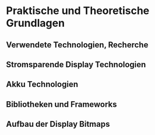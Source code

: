 # Praktische und Theoretische Grundlagen

## Verwendete Technologien, Recherche

## Stromsparende Display Technologien

## Akku Technologien

## Bibliotheken und Frameworks

## Aufbau der Display Bitmaps
